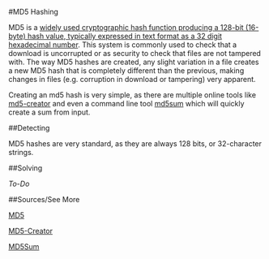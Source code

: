 #MD5 Hashing

MD5 is a [widely used cryptographic hash function producing a 128-bit (16-byte) hash value, typically expressed in text format as a 32 digit hexadecimal number](http://en.wikipedia.org/wiki/MD5). This system is commonly used to check that a download is uncorrupted or as security to check that files are not tampered with.  The way MD5 hashes are created, any slight variation in a file creates a new MD5 hash that is completely different than the previous, making changes in files (e.g. corruption in download or tampering) very apparent.

Creating an md5 hash is very simple, as there are multiple online tools like [md5-creator](http://www.md5-creator.com/) and even a command line tool [md5sum](http://linux.about.com/library/cmd/blcmdl1_md5sum.htm) which will quickly create a sum from input.

##Detecting

MD5 hashes are very standard, as they are always 128 bits, or 32-character strings.

##Solving

*To-Do*

##Sources/See More

[MD5](http://en.wikipedia.org/wiki/MD5)

[MD5-Creator](http://www.md5-creator.com/)

[MD5Sum](http://linux.about.com/library/cmd/blcmdl1_md5sum.htm)
